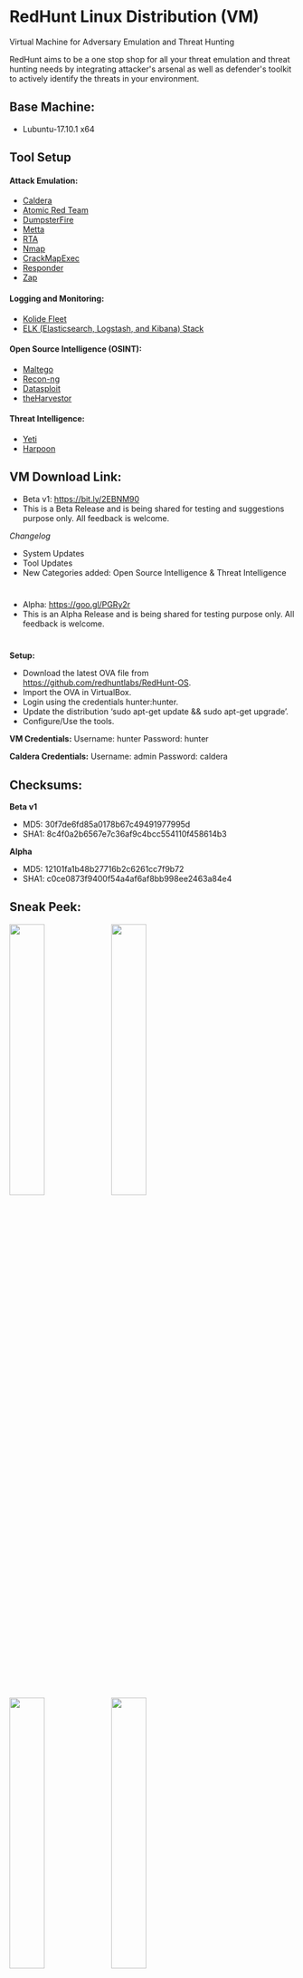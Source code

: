 # RedHunt Linux Distribution (VM)
Virtual Machine for Adversary Emulation and Threat Hunting

RedHunt aims to be a one stop shop for all your threat emulation and threat hunting needs by integrating attacker's arsenal as well as defender's toolkit to actively identify the threats in your environment.

## Base Machine: 
* Lubuntu-17.10.1 x64

## Tool Setup
#### Attack Emulation:
* [Caldera](https://github.com/mitre/caldera)
* [Atomic Red Team](https://github.com/redcanaryco/atomic-red-team)
* [DumpsterFire](https://github.com/TryCatchHCF/DumpsterFire)
* [Metta](https://github.com/uber-common/metta)
* [RTA](https://github.com/endgameinc/RTA)
* [Nmap](https://nmap.org/download.html)
* [CrackMapExec](https://github.com/byt3bl33d3r/CrackMapExec)
* [Responder](https://github.com/lgandx/Responder)
* [Zap](https://www.zaproxy.org/)

#### Logging and Monitoring:
* [Kolide Fleet](https://github.com/kolide/fleet)
* [ELK (Elasticsearch, Logstash, and Kibana) Stack](https://www.elastic.co/elk-stack)

#### Open Source Intelligence (OSINT):
* [Maltego](https://www.paterva.com/web7/buy/maltego-clients/maltego-ce.php)
* [Recon-ng](https://bitbucket.org/LaNMaSteR53/recon-ng)
* [Datasploit](https://github.com/DataSploit/datasploit)
* [theHarvestor](https://github.com/laramies/theHarvester)

#### Threat Intelligence:
* [Yeti](https://github.com/yeti-platform/yeti)
* [Harpoon](https://github.com/Te-k/harpoon)

## VM Download Link: 
* Beta v1: https://bit.ly/2EBNM90
* This is a Beta Release and is being shared for testing and suggestions purpose only. All feedback is welcome.

*Changelog*
* System Updates
* Tool Updates
* New Categories added: Open Source Intelligence & Threat Intelligence

#
* Alpha: https://goo.gl/PGRy2r
* This is an Alpha Release and is being shared for testing purpose only. All feedback is welcome.
#

**Setup:**
* Download the latest OVA file from https://github.com/redhuntlabs/RedHunt-OS.
* Import the OVA in VirtualBox.
* Login using the credentials hunter:hunter.
* Update the distribution ‘sudo apt-get update && sudo apt-get upgrade’.
* Configure/Use the tools.

**VM Credentials:**
Username: hunter
Password: hunter

**Caldera Credentials:**
Username: admin 
Password: caldera 

## Checksums: 
**Beta v1**
* MD5: 30f7de6fd85a0178b67c49491977995d
* SHA1: 8c4f0a2b6567e7c36af9c4bcc554110f458614b3

**Alpha**
* MD5: 12101fa1b48b27716b2c6261cc7f9b72
* SHA1: c0ce0873f9400f54a4af6af8bb998ee2463a84e4

## Sneak Peek:
<img src="https://github.com/redhuntlabs/RedHunt-OS/blob/master/Login.jpg" width="35%"> <img src="https://github.com/redhuntlabs/RedHunt-OS/blob/master/Caldera.jpg" width="35%"> <img src="https://github.com/redhuntlabs/RedHunt-OS/blob/master/Kolide.jpg" width="35%">
<img src="https://github.com/redhuntlabs/RedHunt-OS/blob/master/Yeti.jpg" width="35%">

## To-Do:
- [ ] Integrate Memory Forensics and Analysis Framework
- [x] Integrate Threat Intelligence Frameworks
- [x] Integrate OSINT Frameworks

## Twitter:
* https://twitter.com/redhuntlabs

## Facebook:
* https://www.facebook.com/redhunt.labs.7

## References:
* https://cyberwardog.blogspot.in/2017/02/setting-up-pentesting-i-mean-threat_98.html
* https://jordanpotti.com/2018/02/16/elk-osquery-kolide-fleet-love/

